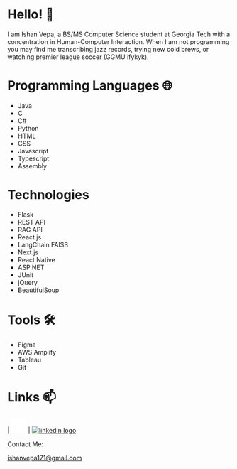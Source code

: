 # Hello! 👋

I am Ishan Vepa, a BS/MS Computer Science student at Georgia Tech with a concentration in Human-Computer Interaction.
When I am not programming you may find me transcribing jazz records, trying new cold brews, or watching premier league soccer (GGMU ifykyk).

# Programming Languages 🌐
- Java
- C
- C#
- Python
- HTML
- CSS
- Javascript
- Typescript
- Assembly

# Technologies 
- Flask
- REST API
- RAG API
- React.js
- LangChain FAISS
- Next.js
- React Native
- ASP.NET
- JUnit
- jQuery
- BeautifulSoup


# Tools 🛠️
- Figma
- AWS Amplify
- Tableau
- Git

# Links 📫

<!--| [<img src="https://raw.githubusercontent.com/Delta456/Delta456/master/img/github.png" alt="github logo" width="34">](https://ishanvepa.com) -->
| [<img src="https://raw.githubusercontent.com/Delta456/Delta456/master/img/github.png" alt="github logo" width="34">](https://github.com/ishanvepa) 
| [<img src="https://upload.wikimedia.org/wikipedia/commons/8/81/LinkedIn_icon.svg" alt="linkedin logo" width="24">](https://www.linkedin.com/in/ishanvepa/) 

Contact Me:

ishanvepa171@gmail.com

